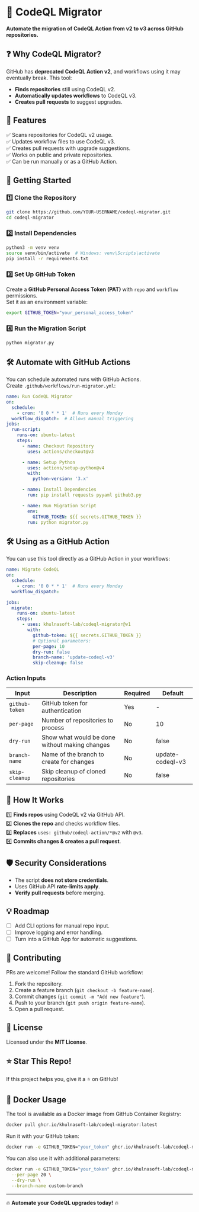 # 🚀 CodeQL Migrator

**Automate the migration of CodeQL Action from v2 to v3 across GitHub repositories.**

## ❓ Why CodeQL Migrator?
GitHub has **deprecated CodeQL Action v2**, and workflows using it may eventually break. This tool:
- **Finds repositories** still using CodeQL v2.
- **Automatically updates workflows** to CodeQL v3.
- **Creates pull requests** to suggest upgrades.

## 📌 Features
✅ Scans repositories for CodeQL v2 usage.  
✅ Updates workflow files to use CodeQL v3.  
✅ Creates pull requests with upgrade suggestions.  
✅ Works on public and private repositories.  
✅ Can be run manually or as a GitHub Action.  

## 🚀 Getting Started

### 1️⃣ Clone the Repository
```sh
git clone https://github.com/YOUR-USERNAME/codeql-migrator.git
cd codeql-migrator
```

### 2️⃣ Install Dependencies
```sh
python3 -m venv venv
source venv/bin/activate  # Windows: venv\Scripts\activate
pip install -r requirements.txt
```

### 3️⃣ Set Up GitHub Token
Create a **GitHub Personal Access Token (PAT)** with `repo` and `workflow` permissions.  
Set it as an environment variable:
```sh
export GITHUB_TOKEN="your_personal_access_token"
```

### 4️⃣ Run the Migration Script
```sh
python migrator.py
```

## 🛠 Automate with GitHub Actions
You can schedule automated runs with GitHub Actions.  
Create `.github/workflows/run-migrator.yml`:
```yaml
name: Run CodeQL Migrator
on:
  schedule:
    - cron: '0 0 * * 1'  # Runs every Monday
  workflow_dispatch:  # Allows manual triggering
jobs:
  run-script:
    runs-on: ubuntu-latest
    steps:
      - name: Checkout Repository
        uses: actions/checkout@v3

      - name: Setup Python
        uses: actions/setup-python@v4
        with:
          python-version: '3.x'

      - name: Install Dependencies
        run: pip install requests pyyaml github3.py

      - name: Run Migration Script
        env:
          GITHUB_TOKEN: ${{ secrets.GITHUB_TOKEN }}
        run: python migrator.py
```

## 🛠 Using as a GitHub Action

You can use this tool directly as a GitHub Action in your workflows:

```yaml
name: Migrate CodeQL
on:
  schedule:
    - cron: '0 0 * * 1'  # Runs every Monday
  workflow_dispatch:

jobs:
  migrate:
    runs-on: ubuntu-latest
    steps:
      - uses: khulnasoft-lab/codeql-migrator@v1
        with:
          github-token: ${{ secrets.GITHUB_TOKEN }}
          # Optional parameters:
          per-page: 10
          dry-run: false
          branch-name: 'update-codeql-v3'
          skip-cleanup: false
```

### Action Inputs

| Input | Description | Required | Default |
|-------|-------------|----------|---------|
| `github-token` | GitHub token for authentication | Yes | - |
| `per-page` | Number of repositories to process | No | 10 |
| `dry-run` | Show what would be done without making changes | No | false |
| `branch-name` | Name of the branch to create for changes | No | update-codeql-v3 |
| `skip-cleanup` | Skip cleanup of cloned repositories | No | false |

## 📖 How It Works
1️⃣ **Finds repos** using CodeQL v2 via GitHub API.  
2️⃣ **Clones the repo** and checks workflow files.  
3️⃣ **Replaces** `uses: github/codeql-action/*@v2` with `@v3`.  
4️⃣ **Commits changes & creates a pull request**.  

## 🛡 Security Considerations
- The script **does not store credentials**.
- Uses GitHub API **rate-limits apply**.
- **Verify pull requests** before merging.

## 💡 Roadmap
- [ ] Add CLI options for manual repo input.
- [ ] Improve logging and error handling.
- [ ] Turn into a GitHub App for automatic suggestions.

## 🤝 Contributing
PRs are welcome! Follow the standard GitHub workflow:
1. Fork the repository.
2. Create a feature branch (`git checkout -b feature-name`).
3. Commit changes (`git commit -m "Add new feature"`).
4. Push to your branch (`git push origin feature-name`).
5. Open a pull request.

## 📜 License
Licensed under the **MIT License**.

## ⭐ Star This Repo!
If this project helps you, give it a ⭐ on GitHub!

## 🐳 Docker Usage

The tool is available as a Docker image from GitHub Container Registry:

```sh
docker pull ghcr.io/khulnasoft-lab/codeql-migrator:latest
```

Run it with your GitHub token:

```sh
docker run -e GITHUB_TOKEN="your_token" ghcr.io/khulnasoft-lab/codeql-migrator:latest
```

You can also use it with additional parameters:

```sh
docker run -e GITHUB_TOKEN="your_token" ghcr.io/khulnasoft-lab/codeql-migrator:latest \
  --per-page 20 \
  --dry-run \
  --branch-name custom-branch
```

---
🔥 **Automate your CodeQL upgrades today!** 🔥

